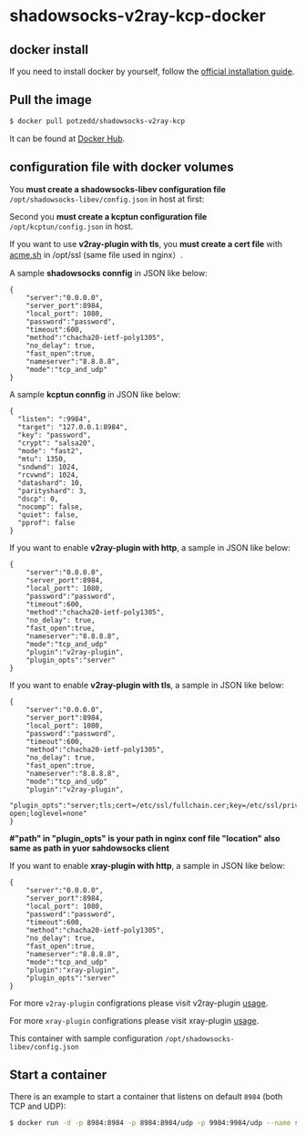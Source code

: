 # shadowsocks-v2ray-kcp-docker

## docker install

If you need to install docker by yourself, follow the [official installation guide][1].

## Pull the image

```bash
$ docker pull potzedd/shadowsocks-v2ray-kcp
```

It can be found at [Docker Hub][2].

## configuration file with docker volumes

You **must create a shadowsocks-libev configuration file**  `/opt/shadowsocks-libev/config.json` in host at first:

Second you **must create a kcptun configuration file**  `/opt/kcptun/config.json` in host.

If you want to use **v2ray-plugin with tls**, you **must create a cert file** with [acme.sh][3] in /opt/ssl (same file used in nginx）.


A sample **shadowsocks connfig** in JSON like below:

```
{
    "server":"0.0.0.0",
    "server_port":8984,
    "local_port": 1080,
    "password":"password",
    "timeout":600,
    "method":"chacha20-ietf-poly1305",
    "no_delay": true,
    "fast_open":true,
    "nameserver":"8.8.8.8",
    "mode":"tcp_and_udp"
}
```

A sample **kcptun connfig** in JSON like below:

```
{
  "listen": ":9984",
  "target": "127.0.0.1:8984",
  "key": "password",
  "crypt": "salsa20",
  "mode": "fast2",
  "mtu": 1350,
  "sndwnd": 1024,
  "rcvwnd": 1024,
  "datashard": 10,
  "parityshard": 3,
  "dscp": 0,
  "nocomp": false,
  "quiet": false,
  "pprof": false
}
```

If you want to enable **v2ray-plugin with http**, a sample in JSON like below:

```
{
    "server":"0.0.0.0",
    "server_port":8984,
    "local_port": 1080,
    "password":"password",
    "timeout":600,
    "method":"chacha20-ietf-poly1305",
    "no_delay": true,
    "fast_open":true,
    "nameserver":"8.8.8.8",
    "mode":"tcp_and_udp"
    "plugin":"v2ray-plugin",
    "plugin_opts":"server"
}
```

If you want to enable **v2ray-plugin with tls**, a sample in JSON like below:

```
{
    "server":"0.0.0.0",
    "server_port":8984,
    "local_port": 1080,
    "password":"password",
    "timeout":600,
    "method":"chacha20-ietf-poly1305",
    "no_delay": true,
    "fast_open":true,
    "nameserver":"8.8.8.8",
    "mode":"tcp_and_udp"
    "plugin":"v2ray-plugin",
    "plugin_opts":"server;tls;cert=/etc/ssl/fullchain.cer;key=/etc/ssl/private.key;path=/path;fast-open;loglevel=none"
}
```
**#"path" in "plugin_opts" is your path in nginx conf file "location" also same as path in yuor sahdowsocks client**

If you want to enable **xray-plugin with http**, a sample in JSON like below:

```
{
    "server":"0.0.0.0",
    "server_port":8984,
    "local_port": 1080,
    "password":"password",
    "timeout":600,
    "method":"chacha20-ietf-poly1305",
    "no_delay": true,
    "fast_open":true,
    "nameserver":"8.8.8.8",
    "mode":"tcp_and_udp"
    "plugin":"xray-plugin",
    "plugin_opts":"server"
}
```

For more `v2ray-plugin` configrations please visit v2ray-plugin [usage][4].

For more `xray-plugin` configrations please visit xray-plugin [usage][5].

This container with sample configuration `/opt/shadowsocks-libev/config.json`

## Start a container
There is an example to start a container that listens on default `8984` (both TCP and UDP):

```bash
$ docker run -d -p 8984:8984 -p 8984:8984/udp -p 9984:9984/udp --name ss-libev --restart=always -v /opt/shadowsocks-libev:/etc/shadowsocks-libev -v /opt/ssl:/etc/ssl -v /opt/kcptun:/etc/kcptun potzedd/shadowsocks-v2ray-kcp
```



[1]: https://docs.docker.com/install/
[2]: https://hub.docker.com/r/potzedd/shadowsocks-v2ray/
[3]: https://github.com/acmesh-official/acme.sh/wiki
[4]: https://github.com/shadowsocks/v2ray-plugin#usage
[5]: https://github.com/teddysun/xray-plugin#usage
